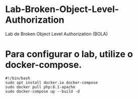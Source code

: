 # Lab-Broken-Object-Level-Authorization
Lab de Broken Object Level Authorization (BOLA)

# Para configurar o lab, utilize o docker-compose.
```
#!/bin/bash
sudo apt install docker.io docker-compose
sudo docker pull php:8.1-apache
sudo docker-compose up --build -d
```
